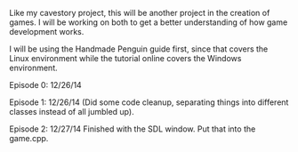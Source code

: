 Like my cavestory project, this will be another project in the 
creation of games. I will be working on both to get a better
understanding of how game development works.

I will be using the Handmade Penguin guide first, since that covers
the Linux environment while the tutorial online covers the Windows
environment.

Episode 0: 12/26/14

Episode 1: 12/26/14
(Did some code cleanup, separating things into different classes instead of all jumbled up).

Episode 2: 12/27/14
Finished with the SDL window. Put that into the game.cpp.


